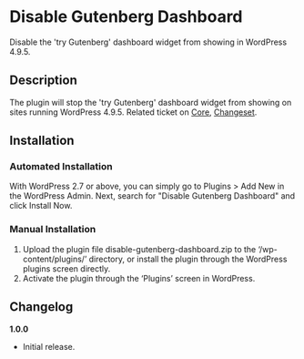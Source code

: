 # Disable Gutenberg Dashboard
Disable the 'try Gutenberg' dashboard widget from showing in WordPress 4.9.5.

## Description

The plugin will stop the 'try Gutenberg' dashboard widget from showing on sites running WordPress 4.9.5. Related ticket on [Core](https://core.trac.wordpress.org/ticket/41316), [Changeset](https://core.trac.wordpress.org/changeset/42869).

## Installation


### Automated Installation

With WordPress 2.7 or above, you can simply go to Plugins > Add New in the WordPress Admin. Next, search for "Disable Gutenberg Dashboard" and click Install Now. 

### Manual Installation

1. Upload the plugin file disable-gutenberg-dashboard.zip to the ‘/wp-content/plugins/’ directory, or install the plugin through the WordPress plugins screen directly.
2. Activate the plugin through the ‘Plugins’ screen in WordPress.

## Changelog

**1.0.0**
* Initial release.
